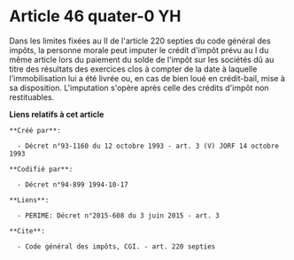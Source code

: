 # Article 46 quater-0 YH

Dans les limites fixées au II de l'article 220 septies du code général des impôts, la personne morale peut imputer le crédit
d'impôt prévu au I du même article lors du paiement du solde de l'impôt sur les sociétés dû au titre des résultats des
exercices clos à compter de la date à laquelle l'immobilisation lui a été livrée ou, en cas de bien loué en crédit-bail, mise
à sa disposition. L'imputation s'opère après celle des crédits d'impôt non restituables.

**Liens relatifs à cet article**

	**Créé par**:

	  - Décret n°93-1160 du 12 octobre 1993 - art. 3 (V) JORF 14 octobre 1993

	**Codifié par**:

	  - Décret n°94-899 1994-10-17

	**Liens**:

	  - PERIME: Décret n°2015-608 du 3 juin 2015 - art. 3

	**Cite**:

	  - Code général des impôts, CGI. - art. 220 septies
